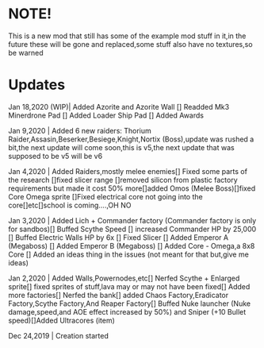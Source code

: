 # NOTE!
This is a new mod that still has some of the example mod stuff in it,in the future these will be gone and replaced,some stuff also have no textures,so be warned

# Updates
Jan 18,2020 (WIP)|
Added Azorite and Azorite Wall [] Readded Mk3 Minerdrone Pad [] Added Loader Ship Pad [] Added Awards

Jan 9,2020 |
Added 6 new raiders: Thorium Raider,Assasin,Beserker,Besiege,Knight,Nortix (Boss),update was rushed a bit,the next update will come soon,this is v5,the next update that was supposed to be v5 will be v6

Jan 4,2020 |
Added Raiders,mostly melee enemies[] Fixed some parts of the research []fixed slicer range []removed silicon from plastic factory requirements but made it cost 50% more[]added Omos (Melee Boss)[]fixed Core Omega sprite []Fixed electrical core not going into the core[]etc[]school is coming....,OH NO

Jan 3,2020 |
Added Lich + Commander factory (Commander factory is only for sandbos)[] Buffed Scythe Speed [] increased Commander HP by 25,000 [] Buffed Electric Walls HP by 6x [] Fixed Slicer [] Added Emperor A (Megaboss) [] Added Emperor B (Megaboss) [] Added Core - Omega,a 8x8 Core [] Added an ideas thing in the issues (not meant for that but,give me ideas)

Jan 2,2020 |
Added Walls,Powernodes,etc[]
Nerfed Scythe + Enlarged sprite[]
fixed sprites of stuff,lava may or may not have been fixed[]
Added more factories[]
Nerfed the bank[]
added Chaos Factory,Eradicator Factory,Scythe Factory,And Reaper Factory[]
Buffed Nuke launcher (Nuke damage,speed,and AOE effect increased by 50%) and Sniper (+10 Bullet speed)[]Added Ultracores (item)

Dec 24,2019 |
Creation started
